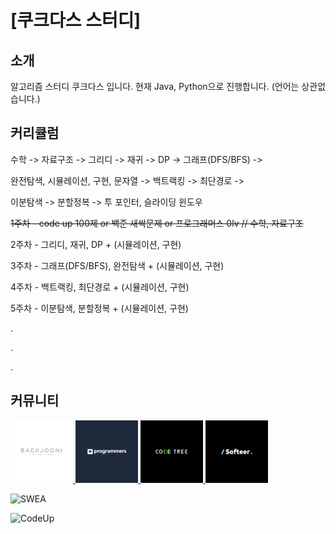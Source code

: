 # [쿠크다스 스터디]

## 소개

알고리즘 스터디 쿠크다스 입니다.
현재 Java, Python으로 진행합니다. (언어는 상관없습니다.)


## 커리큘럼

수학 -> 자료구조 -> 그리디 -> 재귀 -> DP -> 그래프(DFS/BFS) ->  

완전탐색, 시뮬레이션, 구현, 문자열 -> 백트랙킹 -> 최단경로 -> 

이분탐색 -> 분할정복 -> 투 포인터, 슬라이딩 윈도우

~~1주차 - code up 100제 or 백준 새싹문제 or 프로그래머스 0lv // 수학, 자료구조~~

2주차 - 그리디, 재귀, DP + (시뮬레이션, 구현)

3주차 - 그래프(DFS/BFS), 완전탐색 + (시뮬레이션, 구현)

4주차 - 백트랙킹, 최단경로 + (시뮬레이션, 구현)

5주차 - 이분탐색, 분할정복 + (시뮬레이션, 구현)

.

.

.

## 커뮤니티

<a href="https://www.acmicpc.net/">
  <img src="../imgs/baekjun.png" alt="백준로고" width="100" height="100">
</a>
<a href="https://programmers.co.kr/">
  <img src="../imgs/pro.png" alt="프로그래머스 로고" width="100" height="100">
</a>
<a href="https://www.codetree.ai/">
  <img src="../imgs/codetree.png" alt="코드트리로고" width="100" height="100">
</a>
<a href="https://softeer.ai/">
  <img src="../imgs/softeer.png" alt="소프티어로고" width="100" height="100">
</a>






![SWEA](https://swexpertacademy.com/main/main.do)



![CodeUp](https://codeup.kr/)


<!--

**Here are some ideas to get you started:**

🙋‍♀️ A short introduction - what is your organization all about?
🌈 Contribution guidelines - how can the community get involved?
👩‍💻 Useful resources - where can the community find your docs? Is there anything else the community should know?
🍿 Fun facts - what does your team eat for breakfast?
🧙 Remember, you can do mighty things with the power of [Markdown](https://docs.github.com/github/writing-on-github/getting-started-with-writing-and-formatting-on-github/basic-writing-and-formatting-syntax)
-->
